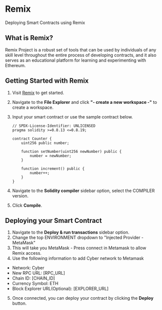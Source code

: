 # Remix

Deploying Smart Contracts using Remix

## What is Remix?

Remix Project is a robust set of tools that can be used by individuals of any skill level throughout the entire process of developing contracts, and it also serves as an educational platform for learning and experimenting with Ethereum.

## Getting Started with Remix

1. Visit [Remix](https://remix.ethereum.org/) to get started.
2. Navigate to the **File Explorer** and click **"- create a new workspace -"** to create a workspace.
3. Input your smart contract or use the sample contract below.

    ``` solidity
    // SPDX-License-Identifier: UNLICENSED
    pragma solidity >=0.8.13 <=0.8.19;

    contract Counter {
        uint256 public number;

        function setNumber(uint256 newNumber) public {
            number = newNumber;
        }

        function increment() public {
            number++;
        }
    }
    ```
4. Navigate to the **Solidity compiler** sidebar option, select the COMPILER version.
5. Click **Compile**.

## Deploying your Smart Contract

1. Navigate to the **Deploy & run transactions** sidebar option.
2. Change the top ENVIRONMENT dropdown to "Injected Provider - MetaMask"
3. This will take you MetaMask - Press connect in Metamask to allow Remix access.
4. Use the following information to add Cyber network to Metamask
  - Network: Cyber
  - New RPC URL: [RPC_URL]
  - Chain ID: [CHAIN_ID]
  - Currency Symbol: ETH
  - Block Explorer URL(Optional): [EXPLORER_URL]
5. Once connected, you can deploy your contract by clicking the **Deploy** button.